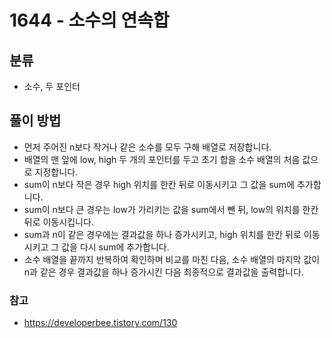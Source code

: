 # 1644 - 소수의 연속합

## 분류
- 소수, 두 포인터

## 풀이 방법
- 먼저 주어진 n보다 작거나 같은 소수를 모두 구해 배열로 저장합니다.
- 배열의 맨 앞에 low, high 두 개의 포인터를 두고 초기 합을 소수 배열의 처음 값으로 지정합니다.
- sum이 n보다 작은 경우 high 위치를 한칸 뒤로 이동시키고 그 값을 sum에 추가합니다.
- sum이 n보다 큰 경우는 low가 가리키는 값을 sum에서 뺀 뒤, low의 위치를 한칸 뒤로 이동시킵니다.
- sum과 n이 같은 경우에는 결과값을 하나 증가시키고, high 위치를 한칸 뒤로 이동시키고 그 값을 다시 sum에 추가합니다.
- 소수 배열을 끝까지 반복하여 확인하며 비교를 마친 다음, 소수 배열의 마지막 값이 n과 같은 경우 결과값을 하나 증가시킨 다음 최종적으로 결과값을 출력합니다.

### 참고
- https://developerbee.tistory.com/130
